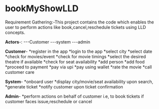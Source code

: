 # bookMyShowLLD
Requirement Gathering:-This project contains the code which enables the user to perform actions like book,cancel,reschedule tickets using LLD concepts.

**Actors**-: 
---Customer
---system
---admin

**Customer**- 
*register in the app
*login to the app 
*select city
*select date
*check for movies/event 
*check for movie timings 
*select the desired theatre if available
*check for seat availability
*add person
*add food 
*proceed to payment
*pay via upi
*pay using wallet
*rate the movie
*call customer care

**System**- 
*onboard user
*display city/movie/seat availability upon search,
*generate ticket
*notify customer upon ticket confirmation 

**Admin**- 
*perform actions on behalf of customer i.e, to book tickets if customer faces issue,reschedule or cancel
